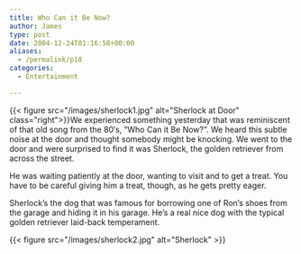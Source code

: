 ```yaml
---
title: Who Can it Be Now?
author: James
type: post
date: 2004-12-24T01:16:58+00:00
aliases:
  - /permalink/p18
categories:
  - Entertainment

---
```

{{< figure src="/images/sherlock1.jpg" alt="Sherlock at Door" class="right">}}We experienced something yesterday that was reminiscent of that old song from the 80&#8242;s, &#8220;Who Can it Be Now?&#8221;. We heard this subtle noise at the door and thought somebody might be knocking. We went to the door and were surprised to find it was Sherlock, the golden retriever from across the street.

He was waiting patiently at the door, wanting to visit and to get a treat. You have to be careful giving him a treat, though, as he gets pretty eager. 

Sherlock&#8217;s the dog that was famous for borrowing one of Ron&#8217;s shoes from the garage and hiding it in his garage. He&#8217;s a real nice dog with the typical golden retriever laid-back temperament.

 {{< figure src="/images/sherlock2.jpg" alt="Sherlock" >}}
